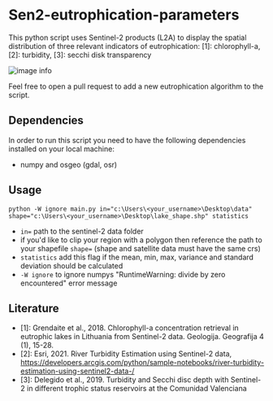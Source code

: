 # Sen2-eutrophication-parameters
This python script uses Sentinel-2 products (L2A) to display the spatial distribution of three
relevant indicators of eutrophication: [1]: chlorophyll-a, [2]: turbidity, [3]: secchi disk transparency

![image info](../assets/overview.PNG)

Feel free to open a pull request to add a new eutrophication algorithm to the script.

## Dependencies

In order to run this script you need to have the following dependencies installed on your local machine:
- numpy and osgeo (gdal, osr)

## Usage

```shell
python -W ignore main.py in="c:\Users\<your_username>\Desktop\data" shape="c:\Users\<your_username>\Desktop\lake_shape.shp" statistics
```
  * `in=` path to the sentinel-2 data folder
  * if you'd like to clip your region with a polygon then reference the path to your shapefile `shape=` (shape and satellite data must have the same crs)
  * `statistics` add this flag if the mean, min, max, variance and standard deviation should be calculated
  * `-W ignore` to ignore numpys "RuntimeWarning: divide by zero encountered" error message

## Literature

- [1]: Grendaite et al., 2018. Chlorophyll-a concentration retrieval in eutrophic lakes in Lithuania from Sentinel-2 data. Geologija. Geografija 4 (1), 15-28.
- [2]: Esri, 2021. River Turbidity Estimation using Sentinel-2 data, https://developers.arcgis.com/python/sample-notebooks/river-turbidity-estimation-using-sentinel2-data-/
- [3]: Delegido et al., 2019. Turbidity and Secchi disc depth with Sentinel-2 in different trophic status reservoirs at the 
Comunidad Valenciana
